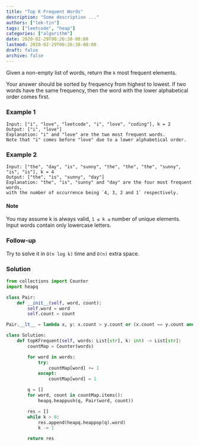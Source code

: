 ```yaml
---
title: "Top K Frequent Words"
description: "Some description ..."
authors: ["lek-tin"]
tags: ["leetcode", "heap"]
categories: ["algorithm"]
date: 2020-02-29T00:26:38-08:00
lastmod: 2020-02-29T00:26:38-08:00
draft: false
archive: false
---
```

Given a non-empty list of words, return the `k` most frequent elements.  

Your answer should be sorted by frequency from highest to lowest. If two words have the same frequency, then the word with the lower alphabetical order comes first.  

### Example 1

```
Input: ["i", "love", "leetcode", "i", "love", "coding"], k = 2
Output: ["i", "love"]
Explanation: "i" and "love" are the two most frequent words.
Note that "i" comes before "love" due to a lower alphabetical order.
```

### Example 2

```
Input: ["the", "day", "is", "sunny", "the", "the", "the", "sunny", "is", "is"], k = 4
Output: ["the", "is", "sunny", "day"]
Explanation: "the", "is", "sunny" and "day" are the four most frequent words,
with the number of occurrence being `4, 3, 2 and 1` respectively.
```

#### Note

You may assume k is always valid, `1 ≤ k ≤` number of unique elements.
Input words contain only lowercase letters.

### Follow-up

Try to solve it in `O(n log k)` time and `O(n)` extra space.

### Solution
```python
from collections import Counter
import heapq

class Pair:
    def __init__(self, word, count):
        self.word = word
        self.count = count

Pair.__lt__ = lambda x, y: x.count > y.count or (x.count == y.count and x.word < y.word)

class Solution:
    def topKFrequent(self, words: List[str], k: int) -> List[str]:
        countMap = Counter(words)

        for word in words:
            try:
                countMap[word] += 1
            except:
                countMap[word] = 1

        q = []
        for word, count in countMap.items():
            heapq.heappush(q, Pair(word, count))

        res = []
        while k > 0:
            res.append(heapq.heappop(q).word)
            k -= 1

        return res
```
